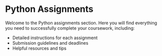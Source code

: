 # Python Assignments

Welcome to the Python assignments section. Here you will find everything you need to successfully complete your coursework, including:
- Detailed instructions for each assignment
- Submission guidelines and deadlines
- Helpful resources and tips